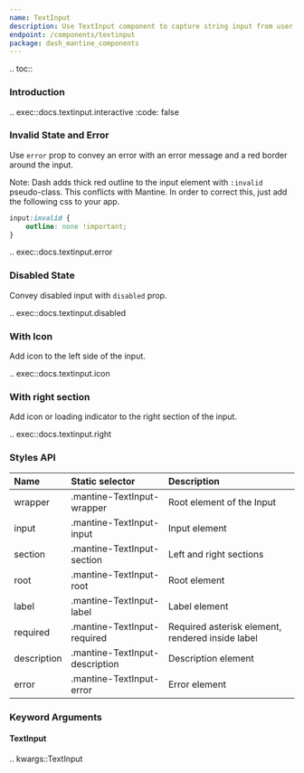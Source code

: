 ```yaml
---
name: TextInput
description: Use TextInput component to capture string input from user. Customize the input with label, description, error message etc.
endpoint: /components/textinput
package: dash_mantine_components
---
```


.. toc::

### Introduction

.. exec::docs.textinput.interactive
    :code: false

### Invalid State and Error

Use `error` prop to convey an error with an error message and a red border around the input.

Note: Dash adds thick red outline to the input element with `:invalid` pseudo-class. This conflicts with Mantine. 
In order to correct this, just add the following css to your app.

```css
input:invalid {
    outline: none !important;
}
```

.. exec::docs.textinput.error

### Disabled State

Convey disabled input with `disabled` prop.

.. exec::docs.textinput.disabled

### With Icon

Add icon to the left side of the input.

.. exec::docs.textinput.icon

### With right section

Add icon or loading indicator to the right section of the input.

.. exec::docs.textinput.right

### Styles API

| Name        | Static selector                | Description                                      |
|:------------|:-------------------------------|:-------------------------------------------------|
| wrapper     | .mantine-TextInput-wrapper     | Root element of the Input                        |
| input       | .mantine-TextInput-input       | Input element                                    |
| section     | .mantine-TextInput-section     | Left and right sections                          |
| root        | .mantine-TextInput-root        | Root element                                     |
| label       | .mantine-TextInput-label       | Label element                                    |
| required    | .mantine-TextInput-required    | Required asterisk element, rendered inside label |
| description | .mantine-TextInput-description | Description element                              |
| error       | .mantine-TextInput-error       | Error element                                    |

### Keyword Arguments

#### TextInput

.. kwargs::TextInput
